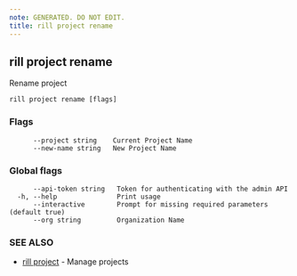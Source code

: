 ```yaml
---
note: GENERATED. DO NOT EDIT.
title: rill project rename
---
```

## rill project rename

Rename project

```
rill project rename [flags]
```

### Flags

```
      --project string    Current Project Name
      --new-name string   New Project Name
```

### Global flags

```
      --api-token string   Token for authenticating with the admin API
  -h, --help               Print usage
      --interactive        Prompt for missing required parameters (default true)
      --org string         Organization Name
```

### SEE ALSO

* [rill project](project.md)	 - Manage projects

